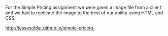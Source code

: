 For the Simple Pricing assignment we were given a image file from a client and we had to replicate the image to the best of our ability using HTML and CSS.   

http://jessesoldat.github.io/simple-pricing-
